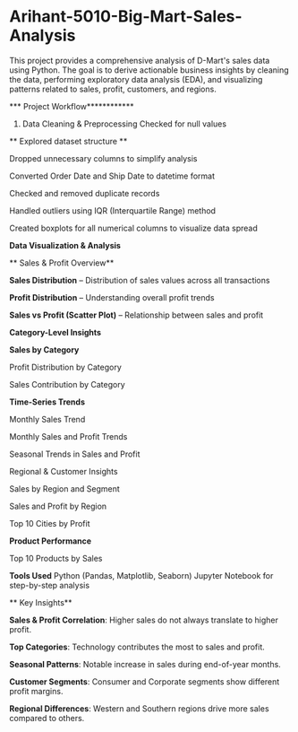 # Arihant-5010-Big-Mart-Sales-Analysis
This project provides a comprehensive analysis of D-Mart's sales data using Python. The goal is to derive actionable business insights by cleaning the data, performing exploratory data analysis (EDA), and visualizing patterns related to sales, profit, customers, and regions.

*** Project Workflow************
 1. Data Cleaning & Preprocessing
    Checked for null values

** Explored dataset structure **

 Dropped unnecessary columns to simplify analysis
 
 Converted Order Date and Ship Date to datetime format
 
 Checked and removed duplicate records
 
 Handled outliers using IQR (Interquartile Range) method
 
 Created boxplots for all numerical columns to visualize data spread

**Data Visualization & Analysis**

** Sales & Profit Overview**
 
**Sales Distribution** – Distribution of sales values across all transactions

**Profit Distribution** – Understanding overall profit trends

**Sales vs Profit (Scatter Plot)** – Relationship between sales and profit

**Category-Level Insights**

**Sales by Category**

Profit Distribution by Category

Sales Contribution by Category


**Time-Series Trends**

Monthly Sales Trend

Monthly Sales and Profit Trends

Seasonal Trends in Sales and Profit

Regional & Customer Insights

Sales by Region and Segment

Sales and Profit by Region

Top 10 Cities by Profit

**Product Performance**

Top 10 Products by Sales

**Tools Used**
Python (Pandas, Matplotlib, Seaborn)
Jupyter Notebook for step-by-step analysis


** Key Insights**

**Sales & Profit Correlation**: Higher sales do not always translate to higher profit.

**Top Categories**: Technology contributes the most to sales and profit.

**Seasonal Patterns**: Notable increase in sales during end-of-year months.

**Customer Segments**: Consumer and Corporate segments show different profit margins.

**Regional Differences**: Western and Southern regions drive more sales compared to others.
